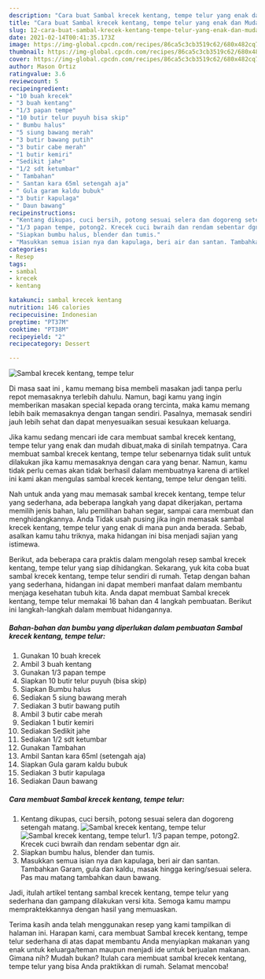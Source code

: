 ```yaml
---
description: "Cara buat Sambal krecek kentang, tempe telur yang enak dan Mudah Dibuat"
title: "Cara buat Sambal krecek kentang, tempe telur yang enak dan Mudah Dibuat"
slug: 12-cara-buat-sambal-krecek-kentang-tempe-telur-yang-enak-dan-mudah-dibuat
date: 2021-02-14T00:41:35.173Z
image: https://img-global.cpcdn.com/recipes/86ca5c3cb3519c62/680x482cq70/sambal-krecek-kentang-tempe-telur-foto-resep-utama.jpg
thumbnail: https://img-global.cpcdn.com/recipes/86ca5c3cb3519c62/680x482cq70/sambal-krecek-kentang-tempe-telur-foto-resep-utama.jpg
cover: https://img-global.cpcdn.com/recipes/86ca5c3cb3519c62/680x482cq70/sambal-krecek-kentang-tempe-telur-foto-resep-utama.jpg
author: Mason Ortiz
ratingvalue: 3.6
reviewcount: 5
recipeingredient:
- "10 buah krecek"
- "3 buah kentang"
- "1/3 papan tempe"
- "10 butir telur puyuh bisa skip"
- " Bumbu halus"
- "5 siung bawang merah"
- "3 butir bawang putih"
- "3 butir cabe merah"
- "1 butir kemiri"
- "Sedikit jahe"
- "1/2 sdt ketumbar"
- " Tambahan"
- " Santan kara 65ml setengah aja"
- " Gula garam kaldu bubuk"
- "3 butir kapulaga"
- " Daun bawang"
recipeinstructions:
- "Kentang dikupas, cuci bersih, potong sesuai selera dan dogoreng setengah matang."
- "1/3 papan tempe, potong2. Krecek cuci bwraih dan rendam sebentar dgn air."
- "Siapkan bumbu halus, blender dan tumis."
- "Masukkan semua isian nya dan kapulaga, beri air dan santan. Tambahkan Garam, gula dan kaldu, masak hingga kering/sesuai selera. Pas mau matang tambahkan daun bawang."
categories:
- Resep
tags:
- sambal
- krecek
- kentang

katakunci: sambal krecek kentang 
nutrition: 146 calories
recipecuisine: Indonesian
preptime: "PT37M"
cooktime: "PT38M"
recipeyield: "2"
recipecategory: Dessert

---
```



![Sambal krecek kentang, tempe telur](https://img-global.cpcdn.com/recipes/86ca5c3cb3519c62/680x482cq70/sambal-krecek-kentang-tempe-telur-foto-resep-utama.jpg)

Di masa  saat ini , kamu memang bisa membeli masakan jadi tanpa perlu repot memasaknya terlebih dahulu. Namun, bagi kamu yang ingin memberikan masakan special kepada orang tercinta, maka kamu memang lebih baik memasaknya dengan tangan sendiri. Pasalnya, memasak sendiri jauh lebih sehat dan dapat menyesuaikan sesuai kesukaan keluarga.

Jika kamu sedang mencari ide cara membuat sambal krecek kentang, tempe telur yang enak dan mudah dibuat,maka di sinilah tempatnya. Cara membuat sambal krecek kentang, tempe telur  sebenarnya tidak sulit untuk dilakukan jika kamu memasaknya dengan cara yang benar. Namun, kamu tidak perlu cemas akan tidak berhasil dalam membuatnya 
karena di artikel ini kami akan mengulas sambal krecek kentang, tempe telur dengan teliti.  



Nah untuk anda yang mau memasak sambal krecek kentang, tempe telur yang sederhana, ada beberapa langkah yang dapat dikerjakan, pertama memilih jenis bahan, lalu pemilihan bahan segar, sampai cara membuat dan menghidangkannya. Anda Tidak usah pusing jika ingin memasak sambal krecek kentang, tempe telur yang enak di mana pun anda berada. Sebab, asalkan kamu  tahu triknya, maka hidangan ini bisa menjadi sajian yang istimewa.

Berikut, ada beberapa cara praktis  dalam mengolah resep sambal krecek kentang, tempe telur yang siap dihidangkan. Sekarang, yuk kita coba buat sambal krecek kentang, tempe telur sendiri di rumah. Tetap dengan bahan yang sederhana, hidangan ini dapat memberi manfaat dalam membantu menjaga kesehatan tubuh kita. Anda dapat membuat Sambal krecek kentang, tempe telur memakai 16 bahan dan 4 langkah pembuatan. Berikut ini langkah-langkah dalam membuat hidangannya.

<!--inarticleads1-->

##### Bahan-bahan dan bumbu yang diperlukan dalam pembuatan Sambal krecek kentang, tempe telur:

1. Gunakan 10 buah krecek
1. Ambil 3 buah kentang
1. Gunakan 1/3 papan tempe
1. Siapkan 10 butir telur puyuh (bisa skip)
1. Siapkan  Bumbu halus
1. Sediakan 5 siung bawang merah
1. Sediakan 3 butir bawang putih
1. Ambil 3 butir cabe merah
1. Sediakan 1 butir kemiri
1. Sediakan Sedikit jahe
1. Sediakan 1/2 sdt ketumbar
1. Gunakan  Tambahan
1. Ambil  Santan kara 65ml (setengah aja)
1. Siapkan  Gula garam kaldu bubuk
1. Sediakan 3 butir kapulaga
1. Sediakan  Daun bawang




<!--inarticleads2-->

##### Cara membuat Sambal krecek kentang, tempe telur:

1. Kentang dikupas, cuci bersih, potong sesuai selera dan dogoreng setengah matang.
<img src="https://img-global.cpcdn.com/steps/3125277ffe77c07c/160x128cq70/sambal-krecek-kentang-tempe-telur-langkah-memasak-1-foto.jpg" alt="Sambal krecek kentang, tempe telur"><img src="https://img-global.cpcdn.com/steps/515cc98f21dd4447/160x128cq70/sambal-krecek-kentang-tempe-telur-langkah-memasak-1-foto.jpg" alt="Sambal krecek kentang, tempe telur">1. 1/3 papan tempe, potong2. Krecek cuci bwraih dan rendam sebentar dgn air.
1. Siapkan bumbu halus, blender dan tumis.
1. Masukkan semua isian nya dan kapulaga, beri air dan santan. Tambahkan Garam, gula dan kaldu, masak hingga kering/sesuai selera. Pas mau matang tambahkan daun bawang.




Jadi, itulah artikel tentang  sambal krecek kentang, tempe telur  yang sederhana dan gampang dilakukan versi kita. Semoga kamu mampu mempraktekkannya dengan hasil yang memuaskan. 

Terima kasih anda telah menggunakan resep yang kami tampilkan di halaman ini. Harapan kami, cara membuat  Sambal krecek kentang, tempe telur sederhana di atas dapat membantu Anda menyiapkan makanan yang enak untuk keluarga/teman maupun menjadi ide untuk berjualan makanan. Gimana nih? Mudah bukan? Itulah cara membuat sambal krecek kentang, tempe telur yang bisa Anda praktikkan di rumah. Selamat mencoba!

